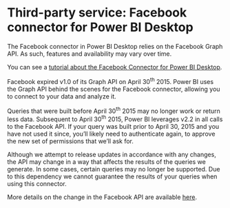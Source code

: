 ﻿<properties
   pageTitle="Third-party service: Facebook connector for Power BI Desktop"
   description="Third-party service: Facebook connector for Power BI Desktop"
   services="powerbi"
   documentationCenter=""
   authors="davidiseminger"
   manager="mblythe"
   editor=""
   tags=""
   qualityFocus="no"
   qualityDate=""/>

<tags
   ms.service="powerbi"
   ms.devlang="NA"
   ms.topic="article"
   ms.tgt_pltfrm="NA"
   ms.workload="powerbi"
   ms.date="03/04/2016"
   ms.author="davidi"/>
# Third-party service: Facebook connector for Power BI Desktop

The Facebook connector in Power BI Desktop relies on the Facebook Graph API. As such, features and availability may vary over time.

You can see a [tutorial about the Facebook Connector for Power BI Desktop](powerbi-desktop-tutorial-facebook-analytics.md).

Facebook expired v1.0 of its Graph API on April 30<sup>th</sup> 2015. Power BI uses the Graph API behind the scenes for the Facebook connector, allowing you to connect to your data and analyze it.

Queries that were built before April 30<sup>th</sup> 2015 may no longer work or return less data. Subsequent to April 30<sup>th</sup> 2015, Power BI leverages v2.2 in all calls to the Facebook API. If your query was built prior to April 30, 2015 and you have not used it since, you’ll likely need to authenticate again, to approve the new set of permissions that we’ll ask for.

Although we attempt to release updates in accordance with any changes, the API may change in a way that affects the results of the queries we generate. In some cases, certain queries may no longer be supported. Due to this dependency we cannot guarantee the results of your queries when using this connector.

More details on the change in the Facebook API are available [here](https://developers.facebook.com/docs/apps/changelog#v2_0).
